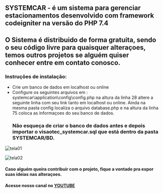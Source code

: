 ## SYSTEMCAR - é um  sistema para gerenciar  estacionamentos desenvolvido com framework codeigniter na versão do PHP 7.4
## O Sistema é distribuido de forma gratuita, sendo o seu código livre para quaisquer alteraçoes, temos outros projetos se alguém quiser conhecer entre em contato conosco. 

### Instruções de instalação:
* Crie um banco de dados em localhost ou online
* Configure os seguintes arquivos em : systemcar\application\config\config.php
 na altura da linha 28 altere a seguinte linha com seu link tanto em localhost ou online.
 Ainda na mesma pasta config localiza o arquivo database.php e na altura da linha 75 coloca as informaçoes do seu banco de dados.
  ### Não esqueça de criar o banco de dados antes e  depois importar o visaotec_systemcar.sql que está dentro da pasta SYSTEMCAR/BD.
![tela01](https://user-images.githubusercontent.com/35280835/136465592-9dd5a8bd-5db3-4018-be8d-38c0b183bc60.PNG)

![tela02](https://user-images.githubusercontent.com/35280835/136465643-a6469975-c40a-426a-a708-48220face540.PNG)

#### Caso alguém queira contribuir com o projeto, fique a vontade pra expor suas ideias nas alteraçoes.
#### Acesse nosso canal no [YOUTUBE](https://www.youtube.com/channel/UCrQgt3TC4XIX9jxLkiENBRA)